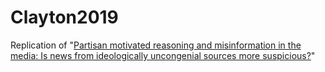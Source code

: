 # Clayton2019
Replication of "[Partisan motivated reasoning and misinformation in the media: Is news from ideologically uncongenial sources more suspicious?](https://www.cambridge.org/core/journals/japanese-journal-of-political-science/article/partisan-motivated-reasoning-and-misinformation-in-the-media-is-news-from-ideologically-uncongenial-sources-more-suspicious/BCD0B8E0558FD72E8A3E0931FCB4E35A)"
